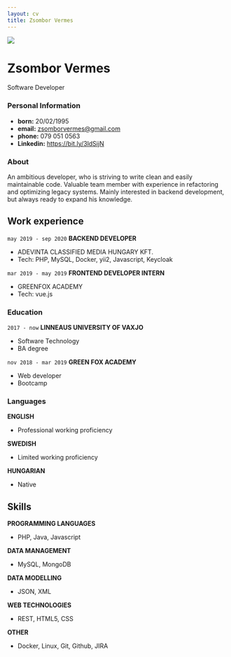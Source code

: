 ```yaml
---
layout: cv
title: Zsombor Vermes
---
```


<img src="https://uploads-ssl.webflow.com/5e208b658b900b5c02df772d/5f7b0cac93f475e4233d0441_cv_pic%20(3).jpeg"/>

# Zsombor Vermes

Software Developer

### Personal Information
- __born:__ 20/02/1995
- __email:__ zsomborvermes@gmail.com
- __phone:__ 079 051 0563
- __Linkedin:__ <a href="https://bit.ly/3ldSijN">https://bit.ly/3ldSijN</a>

### About

An ambitious developer, who is striving to write clean and easily maintainable code. Valuable team member with experience in refactoring and optimizing legacy systems. Mainly interested in backend development, but always ready to expand his knowledge.


## Work experience

`may 2019 - sep 2020`
__BACKEND DEVELOPER__

- ADEVINTA CLASSIFIED MEDIA HUNGARY KFT.
- Tech: PHP, MySQL, Docker, yii2, Javascript, Keycloak

`mar 2019 - may 2019`
__FRONTEND DEVELOPER INTERN__

- GREENFOX ACADEMY
- Tech: vue.js

### Education

`2017 - now`
__LINNEAUS UNIVERSITY OF VAXJO__

- Software Technology
- BA degree

`nov 2018 - mar 2019`
__GREEN FOX ACADEMY__

- Web developer
- Bootcamp


### Languages

__ENGLISH__

- Professional working proficiency

__SWEDISH__

- Limited working proficiency

__HUNGARIAN__

- Native

## Skills

__PROGRAMMING LANGUAGES__ 
- PHP, Java, Javascript

__DATA MANAGEMENT__
- MySQL, MongoDB

__DATA MODELLING__ 
- JSON, XML

__WEB TECHNOLOGIES__
- REST, HTML5, CSS

__OTHER__
- Docker, Linux, Git, Github, JIRA


<!-- ### Footer

Last updated: May 2013 -->


